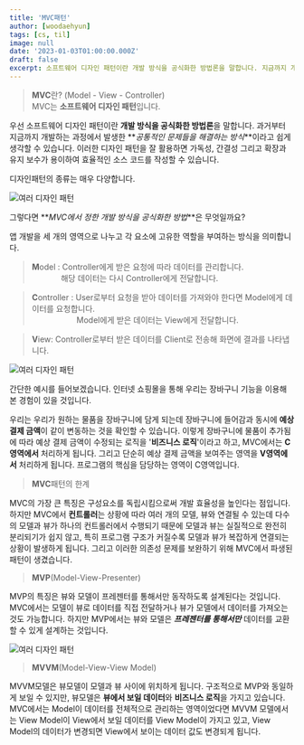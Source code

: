```yaml
---
title: 'MVC패턴'
author: [woodaehyun]
tags: [cs, til]
image: null
date: '2023-01-03T01:00:00.000Z'
draft: false
excerpt: 소프트웨어 디자인 패턴이란 개발 방식을 공식화한 방법론을 말합니다. 지금까지 개발하는 과정에서 발생한 공통적인 문제들을 해결하는 방식이라고 쉽게 생각할 수 있습니다.
---
```


> **MVC**란? (Model - View - Controller)  
> MVC는 **소프트웨어 디자인 패턴**입니다.

우선 소프트웨어 디자인 패턴이란 **개발 방식을 공식화한 방법론**을 말합니다. 과거부터 지금까지 개발하는 과정에서 발생한 **_공통적인 문제들을 해결하는 방식_**이라고 쉽게 생각할 수 있습니다. 이러한 디자인 패턴을 잘 활용하면 가독성, 간결성 그리고 확장과 유지 보수가 용이하여 효율적인 소스 코드를 작성할 수 있습니다.

디자인패턴의 종류는 매우 다양합니다.

![여러 디자인 패턴](https://img1.daumcdn.net/thumb/R1280x0/?scode=mtistory2&fname=https%3A%2F%2Fblog.kakaocdn.net%2Fdn%2FcdFOxK%2FbtrUsqJEJN0%2FKfunBNKJ0GnaqXT2gMExX0%2Fimg.png '여러 디자인 패턴')

그렇다면 **_MVC에서 정한 개발 방식을 공식화한 방법_**은 무엇일까요?

앱 개발을 세 개의 영역으로 나누고 각 요소에 고유한 역할을 부여하는 방식을 의미합니다.

> **M**odel : Controller에게 받은 요청에 따라 데이터를 관리합니다.  
>              해당 데이터는 다시 Controller에게 전달합니다.

> **C**ontroller : User로부터 요청을 받아 데이터를 가져와야 한다면 Model에게 데이터를 요청합니다.  
>                     Model에게 받은 데이터는 View에게 전달합니다.

> **V**iew: Controller로부터 받은 데이터를 Client로 전송해 화면에 결과를 나타냅니다.

![여러 디자인 패턴](https://img1.daumcdn.net/thumb/R1280x0/?scode=mtistory2&fname=https%3A%2F%2Fblog.kakaocdn.net%2Fdn%2FG9oAB%2FbtrUs2Wlhlt%2FgXi2zCPl2Yxkq7trvsn4CK%2Fimg.png '여러 디자인 패턴')

간단한 예시를 들어보겠습니다. 인터넷 쇼핑몰을 통해 우리는 장바구니 기능을 이용해 본 경험이 있을 것입니다.

우리는 우리가 원하는 물품을 장바구니에 담게 되는데 장바구니에 들어감과 동시에 **예상 결제 금액**이 같이 변동하는 것을 확인할 수 있습니다. 이렇게 장바구니에 물품이 추가됨에 따라 예상 결제 금액이 수정되는 로직을 '**비즈니스 로직**'이라고 하고, MVC에서는 **C영역에서** 처리하게 됩니다. 그리고 단순히 예상 결제 금액을 보여주는 영역을 **V영역에서** 처리하게 됩니다. 프로그램의 핵심을 담당하는 영역이 C영역입니다.

> **MVC**패턴의 한계

MVC의 가장 큰 특징은 구성요소를 독립시킴으로써 개발 효율성을 높인다는 점입니다. 하지만 MVC에서 **컨트롤러**는 상황에 따라 여러 개의 모델, 뷰와 연결될 수 있는데 다수의 모델과 뷰가 하나의 컨트롤러에서 수행되기 때문에 모델과 뷰는 실질적으로 완전히 분리되기가 쉽지 않고, 특히 프로그램 구조가 커질수록 모델과 뷰가 복잡하게 연결되는 상황이 발생하게 됩니다. 그리고 이러한 의존성 문제를 보완하기 위해 MVC에서 파생된 패턴이 생겼습니다.

> **MVP**(Model-View-Presenter)

MVP의 특징은 뷰와 모델이 프레젠터를 통해서만 동작하도록 설계된다는 것입니다. MVC에서는 모델이 뷰로 데이터를 직접 전달하거나 뷰가 모델에서 데이터를 가져오는 것도 가능합니다. 하지만 MVP에서는 뷰와 모델은 _**프레젠터를 통해서만**_ 데이터를 교환할 수 있게 설계하는 것입니다.

![여러 디자인 패턴](https://img1.daumcdn.net/thumb/R1280x0/?scode=mtistory2&fname=https%3A%2F%2Fblog.kakaocdn.net%2Fdn%2FPVHNx%2FbtrUqVSxlP3%2FJr9wbTkNHdKzgk5KO4KxOk%2Fimg.png '여러 디자인 패턴')

> **MVVM**(Model-View-View Model)

MVVM모델은 뷰모델이 모델과 뷰 사이에 위치하게 됩니다. 구조적으로 MVP와 동일하게 보일 수 있지만, 뷰모델은 **뷰에서 보일 데이터**와 **비즈니스 로직**을 가지고 있습니다. MVC에서는 Model이 데이터를 전체적으로 관리하는 영역이었다면 MVVM 모델에서는 View Model이 View에서 보일 데이터를 View Model이 가지고 있고, View Model의 데이터가 변경되면 View에서 보이는 데이터 값도 변경되게 됩니다.
